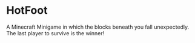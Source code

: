 HotFoot
=======

A Minecraft Minigame in which the blocks beneath you fall unexpectedly.
The last player to survive is the winner!
